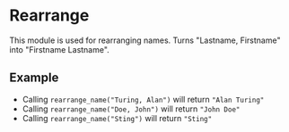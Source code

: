 Rearrange
=========

This module is used for rearranging names.
Turns "Lastname, Firstname" into "Firstname Lastname".

## Example

* Calling `rearrange_name("Turing, Alan")` will return `"Alan Turing"`
* Calling `rearrange_name("Doe, John")` will return `"John Doe"`
* Calling `rearrange_name("Sting")` will return `"Sting"`
